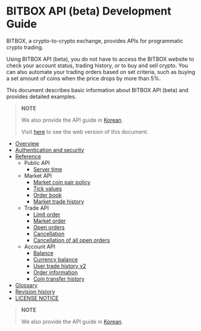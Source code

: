 # BITBOX API (beta) Development Guide

BITBOX, a crypto-to-crypto exchange, provides APIs for programmatic crypto trading.

Using BITBOX API (beta), you do not have to access the BITBOX website to check your account status, trading history, or to buy and sell crypto. You can also automate your trading orders based on set criteria, such as buying a set amount of coins when the price drops by more than 5%.

This document describes basic information about BITBOX API (beta) and provides detailed examples.

> **NOTE**
>
> We also provide the API guide in [Korean](ko/).
>
> Visit [here](https://bitbox-exchange.github.io/bitbox-api-docs/) to see the web version of this document. 

* [Overview](1_Overview.md)
* [Authentication and security](2_Authentication_and_Security_Policy.md)
* [Reference](3_Reference.md)
    * Public API
        * [Server time](api/public/v1-public-time-get.md)
    * Market API
        * [Market coin pair policy](api/market/v1-market-public-coins-pairPolicy-get.md)
        * [Tick values](api/market/v1-market-public-currentTickValue-get.md)
        * [Order book](api/market/v1-market-public-orderBooks-get.md)
        * [Market trade history](api/market/v1-market-public-tradeHistory-get.md)
    * Trade API
        * [Limit order](api/trade/v1-trade-limitOrders-post.md)
        * [Market order](api/trade/v1-trade-marketOrders-post.md)
        * [Open orders](api/trade/v1-trade-openOrders-get.md)
        * [Cancellation](api/trade/v1-trade-orders-delete.md)
        * [Cancellation of all open orders](api/trade/v1-trade-openOrders-delete.md)
    * Account API
        * [Balance](api/account/v1-account-balances-get.md)
        * [Currency balance](api/account/v1-account-balances-currency-get.md)
        * [User trade history v2](api/account/v2-account-tradeHistory-get.md)
        * [Order information](api/account/v1-account-orders-orderID-get.md)
        * [Coin transfer history](api/account/v1-account-transactionHistory-get.md)
* [Glossary](5_Terms.md)
* [Revision history](0_About_This_Document.md)
* [LICENSE NOTICE](LICENSE.md)

> **NOTE**
>
> We also provide the API guide in [Korean](ko/).
